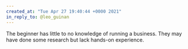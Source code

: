 ```yaml
---
created_at: "Tue Apr 27 19:40:44 +0000 2021"
in_reply_to: @leo_guinan
---
```


The beginner has little to no knowledge of running a business. They may have done some research but lack hands-on experience.